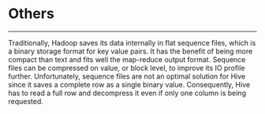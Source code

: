 # Others

---

Traditionally, Hadoop saves its data internally in flat sequence files, which is a binary storage format for key value pairs. It has the benefit of being more compact than text and fits well the map-reduce output format. Sequence files can be compressed on value, or block level, to improve its IO profile further. Unfortunately, sequence files are not an optimal solution for Hive since it saves a complete row as a single binary value. Consequently, Hive has to read a full row and decompress it even if only one column is being requested.
